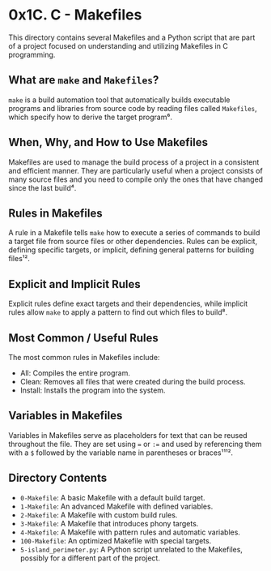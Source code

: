 # 0x1C. C - Makefiles

This directory contains several Makefiles and a Python script that are part of a project focused on understanding and utilizing Makefiles in C programming.

## What are `make` and `Makefiles`?

`make` is a build automation tool that automatically builds executable programs and libraries from source code by reading files called `Makefiles`, which specify how to derive the target program⁶.

## When, Why, and How to Use Makefiles

Makefiles are used to manage the build process of a project in a consistent and efficient manner. They are particularly useful when a project consists of many source files and you need to compile only the ones that have changed since the last build⁴.

## Rules in Makefiles

A rule in a Makefile tells `make` how to execute a series of commands to build a target file from source files or other dependencies. Rules can be explicit, defining specific targets, or implicit, defining general patterns for building files¹².

## Explicit and Implicit Rules

Explicit rules define exact targets and their dependencies, while implicit rules allow `make` to apply a pattern to find out which files to build⁸.

## Most Common / Useful Rules

The most common rules in Makefiles include:
- All: Compiles the entire program.
- Clean: Removes all files that were created during the build process.
- Install: Installs the program into the system.

## Variables in Makefiles

Variables in Makefiles serve as placeholders for text that can be reused throughout the file. They are set using `=` or `:=` and used by referencing them with a `$` followed by the variable name in parentheses or braces¹¹¹².

## Directory Contents

- `0-Makefile`: A basic Makefile with a default build target.
- `1-Makefile`: An advanced Makefile with defined variables.
- `2-Makefile`: A Makefile with custom build rules.
- `3-Makefile`: A Makefile that introduces phony targets.
- `4-Makefile`: A Makefile with pattern rules and automatic variables.
- `100-Makefile`: An optimized Makefile with special targets.
- `5-island_perimeter.py`: A Python script unrelated to the Makefiles, possibly for a different part of the project.
